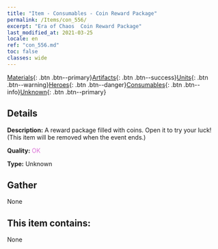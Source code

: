 ```yaml
---
title: "Item - Consumables - Coin Reward Package"
permalink: /Items/con_556/
excerpt: "Era of Chaos  Coin Reward Package"
last_modified_at: 2021-03-25
locale: en
ref: "con_556.md"
toc: false
classes: wide
---
```

 [Materials](/Items/){: .btn .btn--primary}[Artifacts](/Items/Artifacts/){: .btn .btn--success}[Units](/Items/Units/){: .btn .btn--warning}[Heroes](/Items/Heroes/){: .btn .btn--danger}[Consumables](/Items/Consumables/){: .btn .btn--info}[Unknown](/Items/Unknown/){: .btn .btn--primary}

## Details
 **Description:** A reward package filled with coins. Open it to try your luck! (This item will be removed when the event ends.)

 **Quality:** <span style="color: #DA70D6">OK</span>

 **Type:** Unknown

## Gather

  None

## This item contains:

  None

